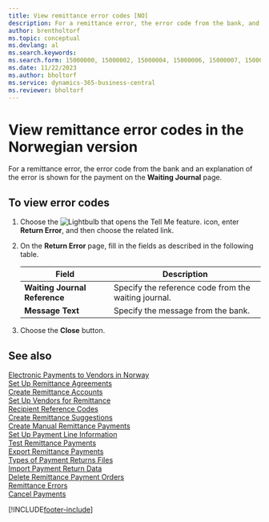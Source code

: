 ```yaml
---
title: View remittance error codes [NO]
description: For a remittance error, the error code from the bank, and an explanation of the error is shown for the payment on the Waiting Journal page in the Norwegian version of Business Central.
author: brentholtorf
ms.topic: conceptual
ms.devlang: al
ms.search.keywords:
ms.search.form: 15000000, 15000002, 15000004, 15000006, 15000007, 15000010
ms.date: 11/22/2023
ms.author: bholtorf
ms.service: dynamics-365-business-central
ms.reviewer: bholtorf
---
```

# View remittance error codes in the Norwegian version

For a remittance error, the error code from the bank and an explanation of the error is shown for the payment on the **Waiting Journal** page.  

## To view error codes  

1.  Choose the ![Lightbulb that opens the Tell Me feature.](../../media/ui-search/search_small.png "Tell me what you want to do") icon, enter **Return Error**, and then choose the related link.  
2.  On the **Return Error** page, fill in the fields as described in the following table.  

    |Field|Description|  
    |---------------------------------|---------------------------------------|  
    |**Waiting Journal Reference**|Specify the reference code from the waiting journal.|  
    |**Message Text**|Specify the message from the bank.|  

3.  Choose the **Close** button.  

## See also  
 [Electronic Payments to Vendors in Norway](electronic-payments-to-vendors-in-norway.md)   
 [Set Up Remittance Agreements](how-to-set-up-remittance-agreements.md)   
 [Create Remittance Accounts](how-to-create-remittance-accounts.md)   
 [Set Up Vendors for Remittance](how-to-set-up-vendors-for-remittance.md)   
 [Recipient Reference Codes](recipient-reference-codes.md)   
 [Create Remittance Suggestions](how-to-create-remittance-suggestions.md)   
 [Create Manual Remittance Payments](how-to-create-manual-remittance-payments.md)   
 [Set Up Payment Line Information](how-to-set-up-payment-line-information.md)   
 [Test Remittance Payments](how-to-test-remittance-payments.md)   
 [Export Remittance Payments](how-to-export-remittance-payments.md)   
 [Types of Payment Returns Files](types-of-payment-returns-files.md)   
 [Import Payment Return Data](how-to-import-payment-return-data.md)   
 [Delete Remittance Payment Orders](how-to-delete-remittance-payment-orders.md)   
 [Remittance Errors](remittance-errors.md)   
 [Cancel Payments](how-to-cancel-payments.md)


[!INCLUDE[footer-include](../../includes/footer-banner.md)]